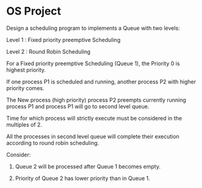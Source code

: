 # OS Project

Design a scheduling program to implements a Queue with two levels:

Level 1 : Fixed priority preemptive Scheduling

Level 2 : Round Robin Scheduling

For a Fixed priority preemptive Scheduling (Queue 1), the Priority 0 is highest priority. 

If one process P1 is scheduled and running, another process P2 with higher priority comes. 

The New process (high priority) process P2 preempts currently running process P1 and process P1 will go to second level queue. 

Time for which process will strictly execute must be considered in the multiples of 2.

All the processes in second level queue will complete their execution according to round robin scheduling.

Consider: 

1. Queue 2 will be processed after Queue 1 becomes empty.

2. Priority of Queue 2 has lower priority than in Queue 1.
